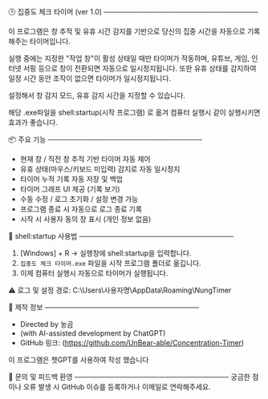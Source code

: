🕒 집중도 체크 타이머 (ver 1.0)
───────────────────────────────

이 프로그램은 창 추적 및 유휴 시간 감지를 기반으로
당신의 집중 시간을 자동으로 기록해주는 타이머입니다.

실행 중에는 지정한 "작업 창"이 활성 상태일 때만 타이머가 작동하며,
유튜브, 게임, 인터넷 서핑 등으로 창이 전환되면 자동으로 일시정지됩니다.
또한 유휴 상태를 감지하여 일정 시간 동안 조작이 없으면 타이머가 일시정지됩니다.

설정해서 창 감지 모드, 유휴 감지 시간을 지정할 수 있습니다.

해당 .exe파일을 shell:startup(시작 프로그램) 로 옮겨
컴퓨터 실행시 같이 실행시키면 효과가 좋습니다.


📦 주요 기능
───────────────────────────────
- 현재 창 / 직전 창 추적 기반 타이머 자동 제어
- 유휴 상태(마우스/키보드 미입력) 감지로 자동 일시정지
- 타이머 누적 기록 자동 저장 및 백업
- 타이머 그래프 UI 제공 (기록 보기)
- 수동 수정 / 로그 초기화 / 설정 변경 가능
- 프로그램 종료 시 자동으로 로그 종료 기록
- 시작 시 사용자 동의 창 표시 (개인 정보 없음)


📂 shell:startup 사용법
───────────────────────────────
1. [Windows] + R → 실행창에 shell:startup을 입력합니다.
2. `집중도 체크 타이머.exe` 파일을 시작 프로그램 폴더로 옮깁니다.
3. 이제 컴퓨터 실행시 자동으로 타이머가 실행됩니다.

⚠ 로그 및 설정 경로:
C:\Users\사용자명\AppData\Roaming\NungTimer


🧠 제작 정보
───────────────────────────────
- Directed by 눙곰
- (with AI-assisted development by ChatGPT)
- GitHub 링크: (https://github.com/UnBear-able/Concentration-Timer)

이 프로그램은 챗GPT를 사용하여 작성 했습니다

💬 문의 및 피드백 환영
───────────────────────────────
궁금한 점이나 오류 발생 시 GitHub 이슈를 등록하거나 이메일로 연락해주세요.
